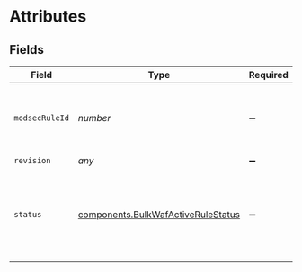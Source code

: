 # Attributes


## Fields

| Field                                                                                 | Type                                                                                  | Required                                                                              | Description                                                                           |
| ------------------------------------------------------------------------------------- | ------------------------------------------------------------------------------------- | ------------------------------------------------------------------------------------- | ------------------------------------------------------------------------------------- |
| `modsecRuleId`                                                                        | *number*                                                                              | :heavy_minus_sign:                                                                    | The ModSecurity rule ID of the associated rule revision.                              |
| `revision`                                                                            | *any*                                                                                 | :heavy_minus_sign:                                                                    | N/A                                                                                   |
| `status`                                                                              | [components.BulkWafActiveRuleStatus](../../models/shared/bulkwafactiverulestatus.md)  | :heavy_minus_sign:                                                                    | Describes the behavior for the particular rule revision within this firewall version. |